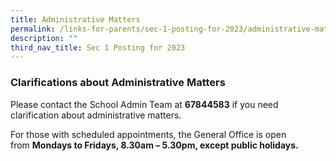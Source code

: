 ```yaml
---
title: Administrative Matters
permalink: /links-for-parents/sec-1-posting-for-2023/administrative-matters/
description: ""
third_nav_title: Sec 1 Posting for 2023
---
```



### Clarifications about Administrative Matters

Please contact the School Admin Team at **67844583** if you need clarification about administrative matters.

For those with scheduled appointments, the General Office is open from **Mondays to Fridays, 8.30am – 5.30pm, except public holidays.**